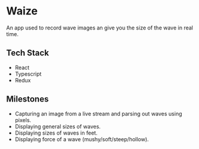 # Waize

An app used to record wave images an give you the size of the wave in real time.

## Tech Stack

- React
- Typescript
- Redux

## Milestones

- Capturing an image from a live stream and parsing out waves using pixels.
- Displaying general sizes of waves.
- Displaying sizes of waves in feet.
- Displaying force of a wave (mushy/soft/steep/hollow).
